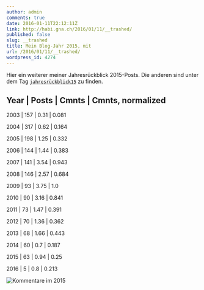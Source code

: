 ```yaml
---
author: admin
comments: true
date: 2016-01-11T22:12:11Z
link: http://habi.gna.ch/2016/01/11/__trashed/
published: false
slug: __trashed
title: Mein Blog-Jahr 2015, mit
url: /2016/01/11/__trashed/
wordpress_id: 4274
---
```


Hier ein weiterer meiner Jahresrückblick 2015-Posts. Die anderen sind unter dem Tag [`jahresrückblick15`](http://habi.gna.ch/tag/jahresruckblick15) zu finden.



## Year | Posts | Cmnts | Cmnts, normalized



2003 |   157 | 0.31  | 0.081  

2004 |   317 | 0.62  | 0.164  

2005 |   198 | 1.25  | 0.332  

2006 |   144 | 1.44  | 0.383  

2007 |   141 | 3.54  | 0.943  

2008 |   146 | 2.57  | 0.684  

2009 |    93 | 3.75  | 1.0  

2010 |    90 | 3.16  | 0.841  

2011 |    73 | 1.47  | 0.391  

2012 |    70 | 1.36  | 0.362  

2013 |    68 | 1.66  | 0.443  

2014 |    60 | 0.7   | 0.187  

2015 |    63 | 0.94  | 0.25  

2016 |     5 | 0.8   | 0.213

![Kommentare im 2015](http://habi.gna.ch/wp-content/uploads/2016/01/comments.png)
